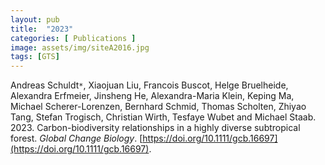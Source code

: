 ```yaml
---
layout: pub
title:  "2023"
categories: [ Publications ]
image: assets/img/siteA2016.jpg
tags: [GTS]
---
```

Andreas Schuldt<code>&ast;</code>, Xiaojuan Liu, Francois Buscot, Helge Bruelheide, Alexandra Erfmeier, Jinsheng He, Alexandra-Maria Klein, Keping Ma, Michael Scherer-Lorenzen, Bernhard Schmid, Thomas Scholten, Zhiyao Tang, Stefan Trogisch, Christian Wirth, Tesfaye Wubet and Michael Staab. 2023. Carbon-biodiversity relationships in a highly diverse subtropical forest. *Global Change Biology*. [https://doi.org/10.1111/gcb.16697](https://doi.org/10.1111/gcb.16697). 
